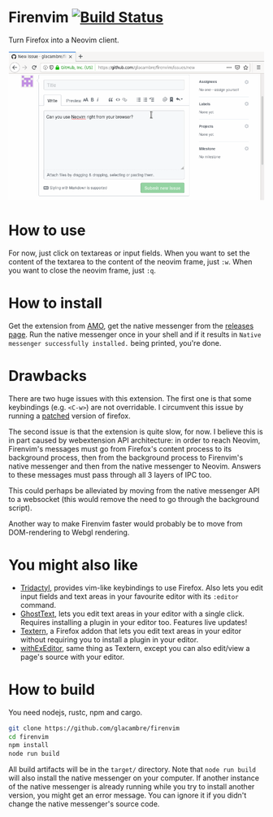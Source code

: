 # Firenvim [![Build Status](https://travis-ci.org/glacambre/firenvim.svg?branch=master)](https://travis-ci.org/glacambre/firenvim)

Turn Firefox into a Neovim client.

![Firenvim demo](firenvim.gif)

# How to use

For now, just click on textareas or input fields. When you want to set the content of the textarea to the content of the neovim frame, just `:w`. When you want to close the neovim frame, just `:q`.

# How to install

Get the extension from [AMO](https://addons.mozilla.org/en-US/firefox/addon/firenvim/), get the native messenger from the [releases page](https://github.com/glacambre/firefox-patches/releases). Run the native messenger once in your shell and if it results in `Native messenger successfully installed.` being printed, you're done.

# Drawbacks

There are two huge issues with this extension. The first one is that some keybindings (e.g. `<C-w>`) are not overridable. I circumvent this issue by running a [patched](https://github.com/glacambre/firefox-patches) version of firefox.

The second issue is that the extension is quite slow, for now. I believe this is in part caused by webextension API architecture: in order to reach Neovim, Firenvim's messages must go from Firefox's content process to its background process, then from the background process to Firenvim's native messenger and then from the native messenger to Neovim. Answers to these messages must pass through all 3 layers of IPC too.

This could perhaps be alleviated by moving from the native messenger API to a websocket (this would remove the need to go through the background script).

Another way to make Firenvim faster would probably be to move from DOM-rendering to Webgl rendering.

# You might also like

- [Tridactyl](https://github.com/tridactyl/tridactyl), provides vim-like keybindings to use Firefox. Also lets you edit input fields and text areas in your favourite editor with its `:editor` command.
- [GhostText](https://github.com/GhostText/GhostText), lets you edit text areas in your editor with a single click. Requires installing a plugin in your editor too. Features live updates!
- [Textern](https://github.com/jlebon/textern), a Firefox addon that lets you edit text areas in your editor without requiring you to install a plugin in your editor.
- [withExEditor](https://github.com/asamuzaK/withExEditor), same thing as Textern, except you can also edit/view a page's source with your editor.

# How to build

You need nodejs, rustc, npm and cargo.

```sh
git clone https://github.com/glacambre/firenvim
cd firenvim
npm install
node run build
```

All build artifacts will be in the `target/` directory. Note that `node run build` will also install the native messenger on your computer. If another instance of the native messenger is already running while you try to install another version, you might get an error message. You can ignore it if you didn't change the native messenger's source code.
